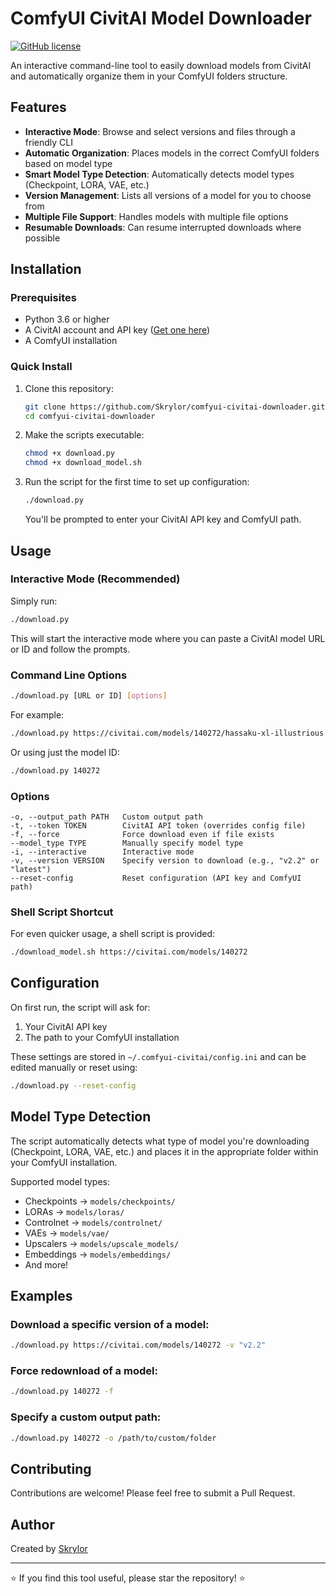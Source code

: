 # ComfyUI CivitAI Model Downloader

[![GitHub license](https://img.shields.io/github.com/skrylor/ComfyUI-CivitAI-Downloader)](https://github.com/skrylor/ComfyUI-CivitAI-Downloader/blob/main/LICENSE)

An interactive command-line tool to easily download models from CivitAI and automatically organize them in your ComfyUI folders structure.


## Features

-  **Interactive Mode**: Browse and select versions and files through a friendly CLI
-  **Automatic Organization**: Places models in the correct ComfyUI folders based on model type
-  **Smart Model Type Detection**: Automatically detects model types (Checkpoint, LORA, VAE, etc.)
-  **Version Management**: Lists all versions of a model for you to choose from
-  **Multiple File Support**: Handles models with multiple file options
-  **Resumable Downloads**: Can resume interrupted downloads where possible

## Installation

### Prerequisites
- Python 3.6 or higher
- A CivitAI account and API key ([Get one here](https://civitai.com/user/account))
- A ComfyUI installation

### Quick Install

1. Clone this repository:
   ```bash
   git clone https://github.com/Skrylor/comfyui-civitai-downloader.git
   cd comfyui-civitai-downloader
   ```

2. Make the scripts executable:
   ```bash
   chmod +x download.py
   chmod +x download_model.sh
   ```

3. Run the script for the first time to set up configuration:
   ```bash
   ./download.py
   ```
   You'll be prompted to enter your CivitAI API key and ComfyUI path.

## Usage

### Interactive Mode (Recommended)

Simply run:
```bash
./download.py
```

This will start the interactive mode where you can paste a CivitAI model URL or ID and follow the prompts.

### Command Line Options

```bash
./download.py [URL or ID] [options]
```

For example:
```bash
./download.py https://civitai.com/models/140272/hassaku-xl-illustrious
```

Or using just the model ID:
```bash
./download.py 140272
```

### Options

```
-o, --output_path PATH   Custom output path
-t, --token TOKEN        CivitAI API token (overrides config file)
-f, --force              Force download even if file exists
--model_type TYPE        Manually specify model type
-i, --interactive        Interactive mode
-v, --version VERSION    Specify version to download (e.g., "v2.2" or "latest")
--reset-config           Reset configuration (API key and ComfyUI path)
```

### Shell Script Shortcut

For even quicker usage, a shell script is provided:
```bash
./download_model.sh https://civitai.com/models/140272
```

## Configuration

On first run, the script will ask for:
1. Your CivitAI API key
2. The path to your ComfyUI installation

These settings are stored in `~/.comfyui-civitai/config.ini` and can be edited manually or reset using:
```bash
./download.py --reset-config
```

## Model Type Detection

The script automatically detects what type of model you're downloading (Checkpoint, LORA, VAE, etc.) and places it in the appropriate folder within your ComfyUI installation.

Supported model types:
- Checkpoints → `models/checkpoints/`
- LORAs → `models/loras/`
- Controlnet → `models/controlnet/`
- VAEs → `models/vae/`
- Upscalers → `models/upscale_models/`
- Embeddings → `models/embeddings/`
- And more!

## Examples

### Download a specific version of a model:
```bash
./download.py https://civitai.com/models/140272 -v "v2.2"
```

### Force redownload of a model:
```bash
./download.py 140272 -f
```

### Specify a custom output path:
```bash
./download.py 140272 -o /path/to/custom/folder
```

## Contributing

Contributions are welcome! Please feel free to submit a Pull Request.

## Author

Created by [Skrylor](https://github.com/skrylor)

---

⭐ If you find this tool useful, please star the repository! ⭐ 
